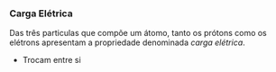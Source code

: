 ### Carga Elétrica

Das três particulas que compõe um átomo, tanto os prótons como os elétrons apresentam a propriedade denominada _carga elétrica_.

- Trocam entre si 